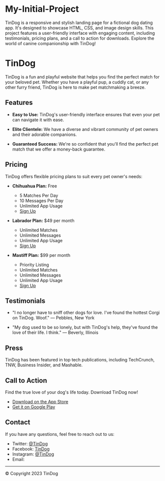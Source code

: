 # My-Initial-Project
TinDog is a responsive and stylish landing page for a fictional dog dating app. It's designed to showcase HTML, CSS, and image design skills. This project features a user-friendly interface with engaging content, including testimonials, pricing plans, and a call to action for downloads. Explore the world of canine companionship with TinDog!
# TinDog


TinDog is a fun and playful website that helps you find the perfect match for your beloved pet. Whether you have a playful pup, a cuddly cat, or any other furry friend, TinDog is here to make pet matchmaking a breeze.

## Features

- **Easy to Use:** TinDog's user-friendly interface ensures that even your pet can navigate it with ease.

- **Elite Clientele:** We have a diverse and vibrant community of pet owners and their adorable companions.

- **Guaranteed Success:** We're so confident that you'll find the perfect pet match that we offer a money-back guarantee.

## Pricing

TinDog offers flexible pricing plans to suit every pet owner's needs:

- **Chihuahua Plan:** Free
  - 5 Matches Per Day
  - 10 Messages Per Day
  - Unlimited App Usage
  - [Sign Up](#)

- **Labrador Plan:** $49 per month
  - Unlimited Matches
  - Unlimited Messages
  - Unlimited App Usage
  - [Sign Up](#)

- **Mastiff Plan:** $99 per month
  - Priority Listing
  - Unlimited Matches
  - Unlimited Messages
  - Unlimited App Usage
  - [Sign Up](#)

## Testimonials

- "I no longer have to sniff other dogs for love. I've found the hottest Corgi on TinDog. Woof." — Pebbles, New York

- "My dog used to be so lonely, but with TinDog's help, they've found the love of their life. I think." — Beverly, Illinois

## Press

TinDog has been featured in top tech publications, including TechCrunch, TNW, Business Insider, and Mashable.



## Call to Action

Find the true love of your dog's life today. Download TinDog now!

- [Download on the App Store](#)
- [Get it on Google Play](#)

## Contact

If you have any questions, feel free to reach out to us:

- Twitter: [@TinDog](#)
- Facebook: [TinDog](#)
- Instagram: [@TinDog](#)
- Email: [](mailto:khaanaahmed87@gmail.com)

---

© Copyright 2023 TinDog
